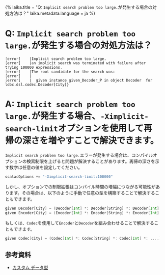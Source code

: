 {%
  laika.title = "Q: `Implicit search problem too large.`が発生する場合の対処方法は？"
  laika.metadata.language = ja
%}

# Q: `Implicit search problem too large.`が発生する場合の対処方法は？

```shell
[error]    |Implicit search problem too large.
[error]    |an implicit search was terminated with failure after trying 100000 expressions.
[error]    |The root candidate for the search was:
[error]    |
[error]    |  given instance given_Decoder_P in object Decoder  for  ldbc.dsl.codec.Decoder[City]}
```

# A: `Implicit search problem too large.`が発生する場合、`-Ximplicit-search-limit`オプションを使用して再帰の深さを増やすことで解決できます。

`Implicit search problem too large.`エラーが発生する場合は、コンパイルオプションの検索制限を上げると問題が解決することがあります。再帰の深さを示す数字は任意の値を設定してください。

```scala 3
scalacOptions += "-Ximplicit-search-limit:100000"
```

しかし、オプションでの制限拡張はコンパイル時間の増幅につながる可能性があります。その場合は、以下のように手動で任意の型を構築することで解決することもできます。

```scala 3
given Decoder[City] = (Decoder[Int] *: Decoder[String] *: Decoder[Int] *: ....).to[City]
given Encoder[City] = (Encoder[Int] *: Encoder[String] *: Encoder[Int] *: ....).to[City]
```

もしくは、`Codec`を使用して`Encoder`と`Decoder`を組み合わせることで解決することもできます。

```scala 3
given Codec[City] = (Codec[Int] *: Codec[String] *: Codec[Int] *: ....).to[City]
```

## 参考資料
- [カスタム データ型](/ja/tutorial/Custom-Data-Type.md)
